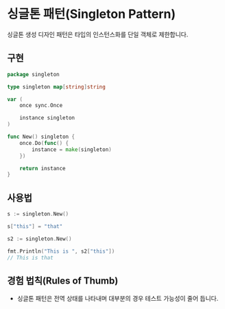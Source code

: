 # 싱글톤 패턴(Singleton Pattern)

싱글톤 생성 디자인 패턴은 타입의 인스턴스화를 단일 객체로 제한합니다.

## 구현

```go
package singleton

type singleton map[string]string

var (
    once sync.Once

    instance singleton
)

func New() singleton {
	once.Do(func() {
		instance = make(singleton)
	})

	return instance
}
```

## 사용법

```go
s := singleton.New()

s["this"] = "that"

s2 := singleton.New()

fmt.Println("This is ", s2["this"])
// This is that
```

## 경험 법칙(Rules of Thumb)

- 싱글톤 패턴은 전역 상태를 나타내며 대부분의 경우 테스트 가능성이 줄어 듭니다.
